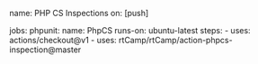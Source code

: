 name: PHP CS Inspections
on: [push]

jobs:
  phpunit:
    name: PhpCS
    runs-on: ubuntu-latest
    steps:
    - uses: actions/checkout@v1
    - uses: rtCamp/rtCamp/action-phpcs-inspection@master
